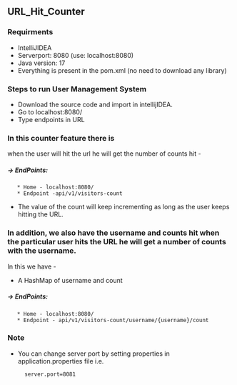 ## URL_Hit_Counter 
### Requirments
 * IntelliJIDEA
 * Serverport: 8080 (use: localhost:8080)
 * Java version: 17
 * Everything is present in the pom.xml (no need to download any library)
### Steps to run User Management System 
 * Download the source code and import in intellijIDEA.
 * Go to localhost:8080/
 * Type endpoints in 
 URL
 
### In this counter feature there is 
when the user will hit the url he will get the number of counts hit - 
##### -> EndPoints:
       * Home - localhost:8080/
       * Endpoint -api/v1/visitors-count
  * The value of the count will keep incrementing as long as the user keeps hitting the URL.


### In addition, we also have the username and counts hit when the particular user hits the URL he will get a number of counts with the username.

In this we have -
 * A HashMap of username and count
##### -> EndPoints:
       * Home - localhost:8080/
       * Endpoint - api/v1/visitors-count/username/{username}/count
 

### Note
* You can change server port by setting properties in application.properties file i.e.

        server.port=8081
